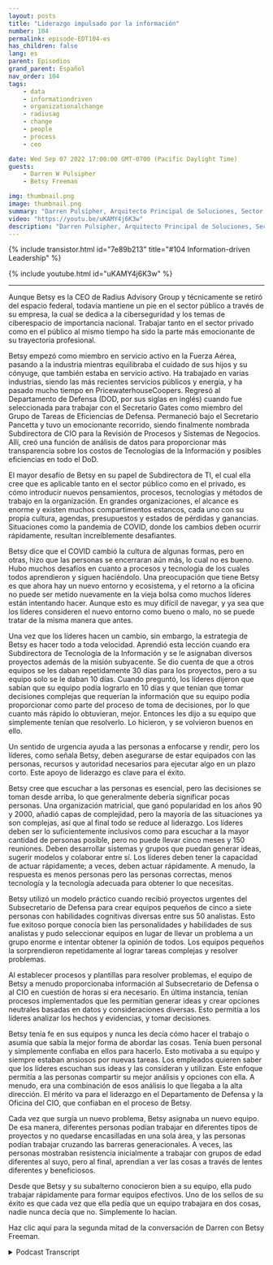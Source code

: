 ```yaml
---
layout: posts
title: "Liderazgo impulsado por la información"
number: 104
permalink: episode-EDT104-es
has_children: false
lang: es
parent: Episodios
grand_parent: Español
nav_order: 104
tags:
    - data
    - informationdriven
    - organizationalchange
    - radiusag
    - change
    - people
    - process
    - ceo

date: Wed Sep 07 2022 17:00:00 GMT-0700 (Pacific Daylight Time)
guests:
    - Darren W Pulsipher
    - Betsy Freeman

img: thumbnail.png
image: thumbnail.png
summary: "Darren Pulsipher, Arquitecto Principal de Soluciones, Sector Público, Intel, habla con Betsy Freeman, CEO de Radius Advisory Group, sobre su experiencia como líder impulsada por la información en los sectores público y privado. Parte uno de dos."
video: "https://youtu.be/uKAMY4j6K3w"
description: "Darren Pulsipher, Arquitecto Principal de Soluciones, Sector Público, Intel, habla con Betsy Freeman, CEO de Radius Advisory Group, sobre su experiencia como líder impulsada por la información en los sectores público y privado. Parte uno de dos."
---
```


<div>
{% include transistor.html id="7e89b213" title="#104 Information-driven Leadership" %}

{% include youtube.html id="uKAMY4j6K3w" %}
</div>

---

Aunque Betsy es la CEO de Radius Advisory Group y técnicamente se retiró del espacio federal, todavía mantiene un pie en el sector público a través de su empresa, la cual se dedica a la ciberseguridad y los temas de ciberespacio de importancia nacional. Trabajar tanto en el sector privado como en el público al mismo tiempo ha sido la parte más emocionante de su trayectoria profesional.

Betsy empezó como miembro en servicio activo en la Fuerza Aérea, pasando a la industria mientras equilibraba el cuidado de sus hijos y su cónyuge, que también estaba en servicio activo. Ha trabajado en varias industrias, siendo las más recientes servicios públicos y energía, y ha pasado mucho tiempo en PricewaterhouseCoopers. Regresó al Departamento de Defensa (DOD, por sus siglas en inglés) cuando fue seleccionada para trabajar con el Secretario Gates como miembro del Grupo de Tareas de Eficiencias de Defensa. Permaneció bajo el Secretario Pancetta y tuvo un emocionante recorrido, siendo finalmente nombrada Subdirectora de CIO para la Revisión de Procesos y Sistemas de Negocios. Allí, creó una función de análisis de datos para proporcionar más transparencia sobre los costos de Tecnologías de la Información y posibles eficiencias en todo el DoD.

El mayor desafío de Betsy en su papel de Subdirectora de TI, el cual ella cree que es aplicable tanto en el sector público como en el privado, es cómo introducir nuevos pensamientos, procesos, tecnologías y métodos de trabajo en la organización. En grandes organizaciones, el alcance es enorme y existen muchos compartimentos estancos, cada uno con su propia cultura, agendas, presupuestos y estados de pérdidas y ganancias. Situaciones como la pandemia de COVID, donde los cambios deben ocurrir rápidamente, resultan increíblemente desafiantes.

Betsy dice que el COVID cambió la cultura de algunas formas, pero en otras, hizo que las personas se encerraran aún más, lo cual no es bueno. Hubo muchos desafíos en cuanto a procesos y tecnología de los cuales todos aprendieron y siguen haciéndolo. Una preocupación que tiene Betsy es que ahora hay un nuevo entorno y ecosistema, y el retorno a la oficina no puede ser metido nuevamente en la vieja bolsa como muchos líderes están intentando hacer. Aunque esto es muy difícil de navegar, y ya sea que los líderes consideren el nuevo entorno como bueno o malo, no se puede tratar de la misma manera que antes.

Una vez que los líderes hacen un cambio, sin embargo, la estrategia de Betsy es hacer todo a toda velocidad. Aprendió esta lección cuando era Subdirectora de Tecnología de la Información y se le asignaban diversos proyectos además de la misión subyacente. Se dio cuenta de que a otros equipos se les daban repetidamente 30 días para los proyectos, pero a su equipo solo se le daban 10 días. Cuando preguntó, los líderes dijeron que sabían que su equipo podía lograrlo en 10 días y que tenían que tomar decisiones complejas que requerían la información que su equipo podía proporcionar como parte del proceso de toma de decisiones, por lo que cuanto más rápido lo obtuvieran, mejor. Entonces les dijo a su equipo que simplemente tenían que resolverlo. Lo hicieron, y se volvieron buenos en ello.

Un sentido de urgencia ayuda a las personas a enfocarse y rendir, pero los líderes, como señala Betsy, deben asegurarse de estar equipados con las personas, recursos y autoridad necesarios para ejecutar algo en un plazo corto. Este apoyo de liderazgo es clave para el éxito.

Betsy cree que escuchar a las personas es esencial, pero las decisiones se toman desde arriba, lo que generalmente debería significar pocas personas. Una organización matricial, que ganó popularidad en los años 90 y 2000, añadió capas de complejidad, pero la mayoría de las situaciones ya son complejas, así que al final todo se reduce al liderazgo. Los líderes deben ser lo suficientemente inclusivos como para escuchar a la mayor cantidad de personas posible, pero no puede llevar cinco meses y 150 reuniones. Deben desarrollar sistemas y grupos que puedan generar ideas, sugerir modelos y colaborar entre sí. Los líderes deben tener la capacidad de actuar rápidamente; a veces, deben actuar rápidamente. A menudo, la respuesta es menos personas pero las personas correctas, menos tecnología y la tecnología adecuada para obtener lo que necesitas.

Betsy utilizó un modelo práctico cuando recibió proyectos urgentes del Subsecretario de Defensa para crear equipos pequeños de cinco a siete personas con habilidades cognitivas diversas entre sus 50 analistas. Esto fue exitoso porque conocía bien las personalidades y habilidades de sus analistas y pudo seleccionar equipos en lugar de llevar un problema a un grupo enorme e intentar obtener la opinión de todos. Los equipos pequeños la sorprendieron repetidamente al lograr tareas complejas y resolver problemas.

Al establecer procesos y plantillas para resolver problemas, el equipo de Betsy a menudo proporcionaba información al Subsecretario de Defensa o al CIO en cuestión de horas si era necesario. En última instancia, tenían procesos implementados que les permitían generar ideas y crear opciones neutrales basadas en datos y consideraciones diversas. Esto permitía a los líderes analizar los hechos y evidencias, y tomar decisiones.

Betsy tenía fe en sus equipos y nunca les decía cómo hacer el trabajo o asumía que sabía la mejor forma de abordar las cosas. Tenía buen personal y simplemente confiaba en ellos para hacerlo. Esto motivaba a su equipo y siempre estaban ansiosos por nuevas tareas. Los empleados quieren saber que los líderes escuchan sus ideas y las consideran y utilizan. Este enfoque permitía a las personas compartir su mejor análisis y opciones con ella. A menudo, era una combinación de esos análisis lo que llegaba a la alta dirección. El mérito va para el liderazgo en el Departamento de Defensa y la Oficina del CIO, que confiaban en el proceso de Betsy.

Cada vez que surgía un nuevo problema, Betsy asignaba un nuevo equipo. De esa manera, diferentes personas podían trabajar en diferentes tipos de proyectos y no quedarse encasilladas en una sola área, y las personas podían trabajar cruzando las barreras generacionales. A veces, las personas mostraban resistencia inicialmente a trabajar con grupos de edad diferentes al suyo, pero al final, aprendían a ver las cosas a través de lentes diferentes y beneficiosos.

Desde que Betsy y su subalterno conocieron bien a su equipo, ella pudo trabajar rápidamente para formar equipos efectivos. Uno de los sellos de su éxito es que cada vez que ella pedía que un equipo trabajara en dos cosas, nadie nunca decía que no. Simplemente lo hacían.

Haz clic aquí para la segunda mitad de la conversación de Darren con Betsy Freeman.



<details>
<summary> Podcast Transcript </summary>

<p></p>

</details>

